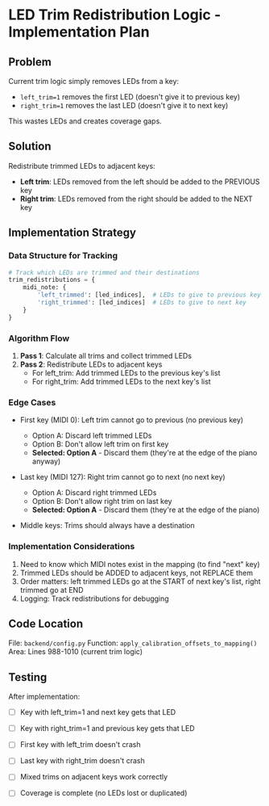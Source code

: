 # LED Trim Redistribution Logic - Implementation Plan

## Problem
Current trim logic simply removes LEDs from a key:
- `left_trim=1` removes the first LED (doesn't give it to previous key)
- `right_trim=1` removes the last LED (doesn't give it to next key)

This wastes LEDs and creates coverage gaps.

## Solution
Redistribute trimmed LEDs to adjacent keys:
- **Left trim**: LEDs removed from the left should be added to the PREVIOUS key
- **Right trim**: LEDs removed from the right should be added to the NEXT key

## Implementation Strategy

### Data Structure for Tracking
```python
# Track which LEDs are trimmed and their destinations
trim_redistributions = {
    midi_note: {
        'left_trimmed': [led_indices],  # LEDs to give to previous key
        'right_trimmed': [led_indices]  # LEDs to give to next key
    }
}
```

### Algorithm Flow
1. **Pass 1**: Calculate all trims and collect trimmed LEDs
2. **Pass 2**: Redistribute LEDs to adjacent keys
   - For left_trim: Add trimmed LEDs to the previous key's list
   - For right_trim: Add trimmed LEDs to the next key's list

### Edge Cases
- First key (MIDI 0): Left trim cannot go to previous (no previous key)
  - Option A: Discard left trimmed LEDs
  - Option B: Don't allow left trim on first key
  - **Selected: Option A** - Discard them (they're at the edge of the piano anyway)

- Last key (MIDI 127): Right trim cannot go to next (no next key)
  - Option A: Discard right trimmed LEDs
  - Option B: Don't allow right trim on last key
  - **Selected: Option A** - Discard them (they're at the edge of the piano)

- Middle keys: Trims should always have a destination

### Implementation Considerations
1. Need to know which MIDI notes exist in the mapping (to find "next" key)
2. Trimmed LEDs should be ADDED to adjacent keys, not REPLACE them
3. Order matters: left trimmed LEDs go at the START of next key's list, right trimmed go at END
4. Logging: Track redistributions for debugging

## Code Location
File: `backend/config.py`
Function: `apply_calibration_offsets_to_mapping()`
Area: Lines 988-1010 (current trim logic)

## Testing
After implementation:
- [ ] Key with left_trim=1 and next key gets that LED
- [ ] Key with right_trim=1 and previous key gets that LED
- [ ] First key with left_trim doesn't crash
- [ ] Last key with right_trim doesn't crash
- [ ] Mixed trims on adjacent keys work correctly
- [ ] Coverage is complete (no LEDs lost or duplicated)


